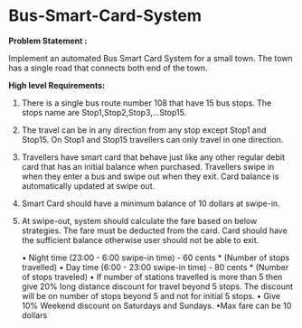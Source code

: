 # Bus-Smart-Card-System

**Problem Statement :**

Implement an automated Bus Smart Card System for a small town. The town has a
single road that connects both end of the town.

**High level Requirements:**

  1) There is a single bus route number 108 that have 15 bus stops. The stops name
  are Stop1,Stop2,Stop3,…Stop15.
  
  2) The travel can be in any direction from any stop except Stop1 and Stop15. On
  Stop1 and Stop15 travellers can only travel in one direction.
  
  3) Travellers have smart card that behave just like any other regular debit card that
  has an initial balance when purchased. Travellers swipe in when they enter a bus
  and swipe out when they exit. Card balance is automatically updated at swipe
  out.
  
  4) Smart Card should have a minimum balance of 10 dollars at swipe-in.

  5) At swipe-out, system should calculate the fare based on below strategies. The
  fare must be deducted from the card. Card should have the sufficient balance
  otherwise user should not be able to exit.
  
      • Night time (23:00 - 6:00 swipe-in time) - 60 cents * (Number of stops travelled)
      • Day time (6:00 - 23:00 swipe-in time) - 80 cents * (Number of stops traveled)
      • If number of stations travelled is more than 5 then give 20% long distance
      discount for travel beyond 5 stops. The discount will be on number of stops
      beyond 5 and not for initial 5 stops.
      • Give 10% Weekend discount on Saturdays and Sundays.
      •Max fare can be 10 dollars
